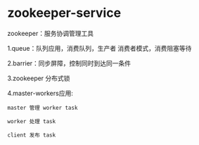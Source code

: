 # zookeeper-service

zookeeper：服务协调管理工具

1.queue：队列应用，消费队列，生产者 消费者模式，消费阻塞等待

2.barrier：同步屏障，控制同时到达同一条件

3.zookeeper 分布式锁

4.master-workers应用:

    master 管理 worker task

    worker 处理 task

    client 发布 task